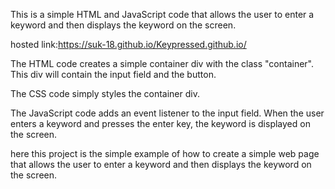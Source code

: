 This is a simple HTML and JavaScript code that allows the user to enter a keyword and then displays the keyword on the screen.

hosted link:https://suk-18.github.io/Keypressed.github.io/

The HTML code creates a simple container div with the class "container". This div will contain the input field and the button.

The CSS code simply styles the container div.

The JavaScript code adds an event listener to the input field. When the user enters a keyword and presses the enter key, the keyword is displayed on the screen.

here this project is the simple example of how to create a simple web page that allows the user to enter a keyword and then displays the keyword on the screen.
